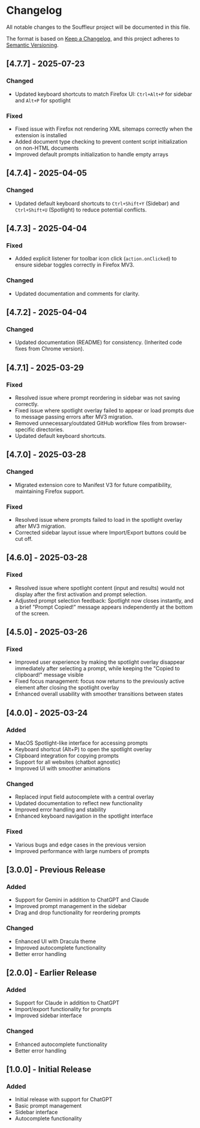 # Changelog

All notable changes to the Souffleur project will be documented in this file.

The format is based on [Keep a Changelog](https://keepachangelog.com/en/1.0.0/),
and this project adheres to [Semantic Versioning](https://semver.org/spec/v2.0.0.html).

## [4.7.7] - 2025-07-23

### Changed
- Updated keyboard shortcuts to match Firefox UI: `Ctrl+Alt+P` for sidebar and `Alt+P` for spotlight

### Fixed
- Fixed issue with Firefox not rendering XML sitemaps correctly when the extension is installed
- Added document type checking to prevent content script initialization on non-HTML documents
- Improved default prompts initialization to handle empty arrays

## [4.7.4] - 2025-04-05

### Changed
- Updated default keyboard shortcuts to `Ctrl+Shift+Y` (Sidebar) and `Ctrl+Shift+U` (Spotlight) to reduce potential conflicts.

## [4.7.3] - 2025-04-04

### Fixed
- Added explicit listener for toolbar icon click (`action.onClicked`) to ensure sidebar toggles correctly in Firefox MV3.
### Changed
- Updated documentation and comments for clarity.

## [4.7.2] - 2025-04-04

### Changed
- Updated documentation (README) for consistency. (Inherited code fixes from Chrome version).

## [4.7.1] - 2025-03-29

### Fixed
- Resolved issue where prompt reordering in sidebar was not saving correctly.
- Fixed issue where spotlight overlay failed to appear or load prompts due to message passing errors after MV3 migration.
- Removed unnecessary/outdated GitHub workflow files from browser-specific directories.
- Updated default keyboard shortcuts.

## [4.7.0] - 2025-03-28

### Changed
- Migrated extension core to Manifest V3 for future compatibility, maintaining Firefox support.

### Fixed
- Resolved issue where prompts failed to load in the spotlight overlay after MV3 migration.
- Corrected sidebar layout issue where Import/Export buttons could be cut off.

## [4.6.0] - 2025-03-28

### Fixed
- Resolved issue where spotlight content (input and results) would not display after the first activation and prompt selection.
- Adjusted prompt selection feedback: Spotlight now closes instantly, and a brief "Prompt Copied!" message appears independently at the bottom of the screen.

## [4.5.0] - 2025-03-26

### Fixed
- Improved user experience by making the spotlight overlay disappear immediately after selecting a prompt, while keeping the "Copied to clipboard!" message visible
- Fixed focus management: focus now returns to the previously active element after closing the spotlight overlay
- Enhanced overall usability with smoother transitions between states

## [4.0.0] - 2025-03-24

### Added
- MacOS Spotlight-like interface for accessing prompts
- Keyboard shortcut (Alt+P) to open the spotlight overlay
- Clipboard integration for copying prompts
- Support for all websites (chatbot agnostic)
- Improved UI with smoother animations

### Changed
- Replaced input field autocomplete with a central overlay
- Updated documentation to reflect new functionality
- Improved error handling and stability
- Enhanced keyboard navigation in the spotlight interface

### Fixed
- Various bugs and edge cases in the previous version
- Improved performance with large numbers of prompts

## [3.0.0] - Previous Release

### Added
- Support for Gemini in addition to ChatGPT and Claude
- Improved prompt management in the sidebar
- Drag and drop functionality for reordering prompts

### Changed
- Enhanced UI with Dracula theme
- Improved autocomplete functionality
- Better error handling

## [2.0.0] - Earlier Release

### Added
- Support for Claude in addition to ChatGPT
- Import/export functionality for prompts
- Improved sidebar interface

### Changed
- Enhanced autocomplete functionality
- Better error handling

## [1.0.0] - Initial Release

### Added
- Initial release with support for ChatGPT
- Basic prompt management
- Sidebar interface
- Autocomplete functionality